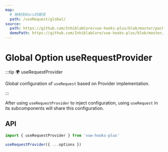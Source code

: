 ```yaml
---
map:
  # 映射到docs的路径
  path: /useRequest/global/
source:
  path: https://github.com/InhiblabCore/vue-hooks-plus/blob/master/packages/hooks/src/useRequest/useRequestProvider.ts
  demoPath: https://github.com/InhiblabCore/vue-hooks-plus/blob/master/packages/hooks/src/useRequest/docs/global/demo/demo.vue
---
```


# Global Option useRequestProvider

:::tip 🌍 useRequestProvider

Global configuration of `useRequest` based on Provider implementation.

:::

After using `useRequestProvider` to inject configuration, using `useRequest` in its subcomponents will share this configuration.

<demo src="request-global/demo.vue"
  language="vue"
  title=""
  desc="Global configuration, after injecting pollingInterval=2000 in demo2, the request in demo2 will start polling."> </demo>

## API

```typescript
import { useRequestProvider } from 'vue-hooks-plus'

useRequestProvider({ ...options })
```
